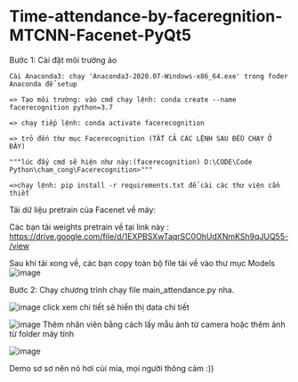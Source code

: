 # Time-attendance-by-faceregnition-MTCNN-Facenet-PyQt5

Bước 1: Cài đặt môi trường ảo 

	Cài Anaconda3: chạy 'Anaconda3-2020.07-Windows-x86_64.exe' trong foder Anaconda để setup
	
	=> Tạo môi trường: vào cmd chạy lệnh: conda create --name facerecognition python=3.7
	
	=> chạy tiếp lệnh: conda activate facerecognition 
	
	=> trỏ đến thư mục Facerecognition (TẤT CẢ CÁC LỆNH SAU ĐỀU CHẠY Ở ĐÂY)
	
	"""lúc đấy cmd sẽ hiện như này:(facerecognition) D:\CODE\Code Python\cham_cong\Facerecognition>"""
	
	=>chạy lệnh: pip install -r requirements.txt để cài các thư viện cần thiết
	
Tải dữ liệu pretrain của Facenet về máy:

Các bạn tải weights pretrain về tại link này : https://drive.google.com/file/d/1EXPBSXwTaqrSC0OhUdXNmKSh9qJUQ55-/view

Sau khi tải xong về, các bạn copy toàn bộ file tải về vào thư mục Models
![image](https://user-images.githubusercontent.com/107174075/199404818-58783590-207e-4d0e-aa3a-b1d7dd9cf58c.png)

Bước 2: Chạy chương trình
	chạy file main_attendance.py nha. 
	
![image](https://user-images.githubusercontent.com/107174075/199405487-5156a3f8-74db-448e-8e0a-57cbe880fb4c.png)
 click xem chi tiết sẽ hiển thị data chi tiết
 
 ![image](https://user-images.githubusercontent.com/107174075/199405624-de33432e-2df7-42ee-a88e-c0ddacbbde88.png)
Thêm nhân viên bằng cách lấy mẫu ảnh từ camera hoặc thêm ảnh từ folder máy tính

![image](https://user-images.githubusercontent.com/107174075/199406061-0223ca8e-6fab-4415-b288-0f42759fd1d0.png)

Demo sơ sơ nên nó hơi cùi mía, mọi người thông cảm :))
